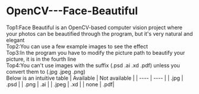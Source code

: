 # OpenCV---Face-Beautiful 
Top1:Face Beautiful is an OpenCV-based computer vision project where your photos can be beautified through the program, but it's very natural and elegant
<br />Top2:You can use a few example images to see the effect
<br />Top3:In the program you have to modify the picture path to beautify your picture, it is in the fourth line
<br />Top4:You can't use images with the suffix (.psd .ai .xd .pdf) unless you convert them to (.jpg .jpeg .png)
<br />Below is an intuitive table
|  Available   | Not available  |
|  ----  | ----  |
| .jpg  | .psd |
| .png  | .ai |
| .jpeg | .xd |
|  none | .pdf|

